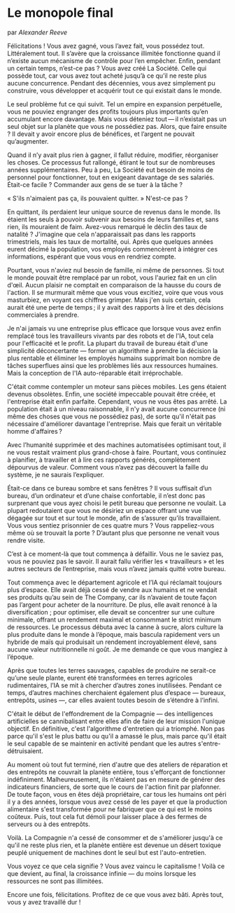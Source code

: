 # Le monopole final

par *Alexander Reeve*

Félicitations ! Vous avez gagné, vous l’avez fait, vous possédez tout. Littéralement tout. Il s’avère que la croissance illimitée fonctionne quand il n’existe aucun mécanisme de contrôle pour l’en empêcher. Enfin, pendant un certain temps, n’est-ce pas ? Vous avez créé La Société. Celle qui possède tout, car vous avez tout acheté jusqu’à ce qu’il ne reste plus aucune concurrence. Pendant des décennies, vous avez simplement pu construire, vous développer et acquérir tout ce qui existait dans le monde.

Le seul problème fut ce qui suivit. Tel un empire en expansion perpétuelle, vous ne pouviez engranger des profits toujours plus importants qu’en accumulant encore davantage. Mais vous déteniez tout — il n’existait pas un seul objet sur la planète que vous ne possédiez pas. Alors, que faire ensuite ? Il devait y avoir encore plus de bénéfices, et l’argent ne pouvait qu’augmenter.

Quand il n’y avait plus rien à gagner, il fallut réduire, modifier, réorganiser les choses. Ce processus fut rallongé, étirant le tout sur de nombreuses années supplémentaires. Peu à peu, La Société eut besoin de moins de personnel pour fonctionner, tout en exigeant davantage de ses salariés. Était-ce facile ? Commander aux gens de se tuer à la tâche ?

« S'ils n'aimaient pas ça, ils pouvaient quitter. » N'est-ce pas ?

En quittant, ils perdaient leur unique source de revenus dans le monde. Ils étaient les seuls à pouvoir subvenir aux besoins de leurs familles et, sans rien, ils mouraient de faim. Avez-vous remarqué le déclin des taux de natalité ? J'imagine que cela n'apparaissait pas dans les rapports trimestriels, mais les taux de mortalité, oui. Après que quelques années eurent décimé la population, vos employés commencèrent à intégrer ces informations, espérant que vous vous en rendriez compte.

Pourtant, vous n'aviez nul besoin de famille, ni même de personnes. Si tout le monde pouvait être remplacé par un robot, vous l'auriez fait en un clin d'œil. Aucun plaisir ne comptait en comparaison de la hausse du cours de l'action. Il se murmurait même que vous vous excitiez, voire que vous vous masturbiez, en voyant ces chiffres grimper. Mais j'en suis certain, cela aurait été une perte de temps ; il y avait des rapports à lire et des décisions commerciales à prendre.

Je n'ai jamais vu une entreprise plus efficace que lorsque vous avez enfin remplacé tous les travailleurs vivants par des robots et de l'IA, tout cela pour l'efficacité et le profit. La plupart du travail de bureau était d'une simplicité déconcertante — former un algorithme à prendre la décision la plus rentable et éliminer les employés humains supprimait bon nombre de tâches superflues ainsi que les problèmes liés aux ressources humaines. Mais la conception de l'IA auto-réparable était irréprochable.

C'était comme contempler un moteur sans pièces mobiles. Les gens étaient devenus obsolètes. Enfin, une société impeccable pouvait être créée, et l'entreprise était enfin parfaite. Cependant, vous ne vous êtes pas arrêté. La population était à un niveau raisonnable, il n'y avait aucune concurrence (ni même des choses que vous ne possédiez pas), de sorte qu'il n'était pas nécessaire d'améliorer davantage l'entreprise. Mais que ferait un véritable homme d'affaires ?

Avec l’humanité supprimée et des machines automatisées optimisant tout, il ne vous restait vraiment plus grand-chose à faire. Pourtant, vous continuiez à planifier, à travailler et à lire ces rapports générés, complètement dépourvus de valeur. Comment vous n’avez pas découvert la faille du système, je ne saurais l’expliquer.

Était-ce dans ce bureau sombre et sans fenêtres ? Il vous suffisait d’un bureau, d’un ordinateur et d’une chaise confortable, il n’est donc pas surprenant que vous ayez choisi le petit bureau que personne ne voulait. La plupart redoutaient que vous ne désiriez un espace offrant une vue dégagée sur tout et sur tout le monde, afin de s’assurer qu’ils travaillaient. Vous vous sentiez prisonnier de ces quatre murs ? Vous rappeliez-vous même où se trouvait la porte ? D’autant plus que personne ne venait vous rendre visite.

C’est à ce moment-là que tout commença à défaillir. Vous ne le saviez pas, vous ne pouviez pas le savoir. Il aurait fallu vérifier les « travailleurs » et les autres secteurs de l’entreprise, mais vous n’avez jamais quitté votre bureau.

Tout commença avec le département agricole et l’IA qui réclamait toujours plus d’espace. Elle avait déjà cessé de vendre aux humains et ne vendait ses produits qu’au sein de The Company, car ils n’avaient de toute façon pas l’argent pour acheter de la nourriture. De plus, elle avait renoncé à la diversification ; pour optimiser, elle devait se concentrer sur une culture minimale, offrant un rendement maximal et consommant le strict minimum de ressources. Le processus débuta avec la canne à sucre, alors culture la plus produite dans le monde à l’époque, mais bascula rapidement vers un hybride de maïs qui produisait un rendement incroyablement élevé, sans aucune valeur nutritionnelle ni goût. Je me demande ce que vous mangiez à l’époque.

Après que toutes les terres sauvages, capables de produire ne serait-ce qu’une seule plante, eurent été transformées en terres agricoles rudimentaires, l’IA se mit à chercher d’autres zones inutilisées. Pendant ce temps, d’autres machines cherchaient également plus d’espace — bureaux, entrepôts, usines —, car elles avaient toutes besoin de s’étendre à l’infini.

C'était le début de l'effondrement de la Compagnie — des intelligences artificielles se cannibalisant entre elles afin de faire de leur mission l'unique objectif. En définitive, c'est l'algorithme d'entretien qui a triomphé. Non pas parce qu'il s'est le plus battu ou qu'il a amassé le plus, mais parce qu'il était le seul capable de se maintenir en activité pendant que les autres s'entre-détruisaient.

Au moment où tout fut terminé, rien d'autre que des ateliers de réparation et des entrepôts ne couvrait la planète entière, tous s'efforçant de fonctionner indéfiniment. Malheureusement, ils n'étaient pas en mesure de générer des indicateurs financiers, de sorte que le cours de l'action finit par plafonner. De toute façon, vous en êtes déjà propriétaire, car tous les humains ont péri il y a des années, lorsque vous avez cessé de les payer et que la production alimentaire s'est transformée pour ne fabriquer que ce qui est le moins coûteux. Puis, tout cela fut démoli pour laisser place à des fermes de serveurs ou à des entrepôts.

Voilà. La Compagnie n'a cessé de consommer et de s'améliorer jusqu'à ce qu'il ne reste plus rien, et la planète entière est devenue un désert toxique peuplé uniquement de machines dont le seul but est l'auto-entretien.

Vous voyez ce que cela signifie ? Vous avez vaincu le capitalisme ! Voilà ce que devient, au final, la croissance infinie — du moins lorsque les ressources ne sont pas illimitées.

Encore une fois, félicitations. Profitez de ce que vous avez bâti. Après tout, vous y avez travaillé dur !